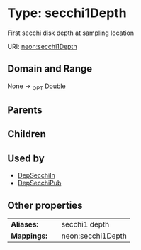 
# Type: secchi1Depth


First secchi disk depth at sampling location

URI: [neon:secchi1Depth](https://data.neonscience.org/secchi1Depth)


## Domain and Range

None ->  <sub>OPT</sub> [Double](types/Double.md)

## Parents


## Children


## Used by

 * [DepSecchiIn](DepSecchiIn.md)
 * [DepSecchiPub](DepSecchiPub.md)

## Other properties

|  |  |  |
| --- | --- | --- |
| **Aliases:** | | secchi1 depth |
| **Mappings:** | | neon:secchi1Depth |

